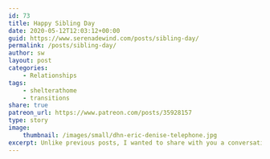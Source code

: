 ```yaml
---
id: 73
title: Happy Sibling Day
date: 2020-05-12T12:03:12+00:00
guid: https://www.serenadewind.com/posts/sibling-day/
permalink: /posts/sibling-day/
author: sw
layout: post
categories:
    - Relationships
tags:
    - shelterathome
    - transitions
share: true
patreon_url: https://www.patreon.com/posts/35928157
type: story
image:
    thumbnail: /images/small/dhn-eric-denise-telephone.jpg 
excerpt: Unlike previous posts, I wanted to share with you a conversation I had with my brother on national sibling day.
---
```


